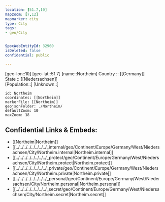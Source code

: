 ```yaml
---
location: [51.7,10] 
mapzoom: [7,12] 
mapmarker: city 
type: City
tags:
- geo/City


SpocWebEntityId: 32960
isDeleted: false
confidential: public

---
```

[geo-lon::10] 
[geo-lat::51.7] 
[name::Northeim] 
Country :: [[Germany]]  
State :: [[Niedersachsen]]  
[Population::] 
[Unknown::] 


```leaflet
id: Northeim
coordinates: [[Northeim]] 
markerFile: [[Northeim]] 
geojsonFolder: ./Northeim/
defaultZoom: 10 
maxZoom: 18
```


## Confidential Links & Embeds: 
- [[Northeim|Northeim]]  
- [[../../../../../../../../_internal/geo/Continent/Europe/Germany/West/Niedersachsen/City/Northeim.internal|Northeim.internal]] 
- [[../../../../../../../../_protect/geo/Continent/Europe/Germany/West/Niedersachsen/City/Northeim.protect|Northeim.protect]] 
- [[../../../../../../../../_private/geo/Continent/Europe/Germany/West/Niedersachsen/City/Northeim.private|Northeim.private]] 
- [[../../../../../../../../_personal/geo/Continent/Europe/Germany/West/Niedersachsen/City/Northeim.personal|Northeim.personal]] 
- [[../../../../../../../../_secret/geo/Continent/Europe/Germany/West/Niedersachsen/City/Northeim.secret|Northeim.secret]] 
